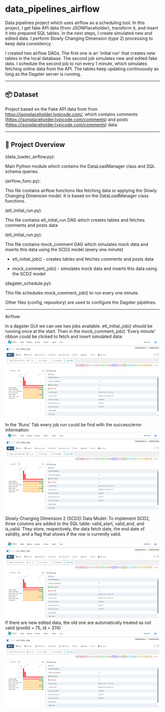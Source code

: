 # data_pipelines_airflow
Data pipelines project which uses airflow as a scheduling tool. In this project, I get fake API data (from JSONPlaceholder), transform it, and insert it into prepared SQL tables. In the next steps, I create simulated new and edited data. I perform Slowly Changing Dimension (type 2) processing to keep data consistency.

I created two airflow DAGs. The first one is an 'initial run' that creates new tables in the local database. The second job simulates new and edited fake data. I schedule the second job to run every 1 minute, which simulates fetching online data from the API. The tables keep updating continuously as long as the Dagster server is running. 

---

## 📦 Dataset

Project based on the Fake API data from from https://jsonplaceholder.typicode.com/, which contains comments (https://jsonplaceholder.typicode.com/comments) and posts (https://jsonplaceholder.typicode.com/comments) data.

---

## 🔧 Project Overview

(data_loader_airflow.py):

Main Python module which contains the DataLoadManager class and SQL schema queries.

(airflow_func.py):

This file contains airflow functions like fetching data or applying the Slowly Changing Dimension model. It is based on the DataLoadManager class functions.

(etl_initial_run.py):

This file contains etl_inital_run DAG which creates tables and fetches comments and posts data

(etl_initial_run.py):

This file contains mock_comment DAG which simulates mock data and inserts this data using the SCD2 model (every one minute)

 - etl_initial_job() - creates tables and fetches comments and posts data

 - mock_comment_job() - simulates mock data and inserts this data using the SCD2 model

(dagster_schedule.py):

This file schedules mock_comment_job() to run every one minute.


Other files (config, repository) are used to configure the Dagster pipelines.

---

Airflow:

In a dagster GUI we can see two jobs available. etl_initial_job() should be running once at the start. Then in the mock_comment_job() 'Every minute' ribbon could be clicked to fetch and insert simulated data:
![diagram](etl_initial.png)

In the 'Runs' Tab every job run could be find with the success/error information:
![diagram](etl_initial.png)

Slowly Changing DImension 2 (SCD2) Data Model:
To implement SCD2, three columns are added to the SQL table: valid_start, valid_end, and is_valid. They store, respectively, the data fetch date, the end date of validity, and a flag that shows if the row is currently valid.

![Star Schema Overview](etl_initial.png)
If there are new edited data, the old one are automatically treated as not valid (postId = 75, id = 374)
![Star Schema Overview](etl_initial.png)
 


